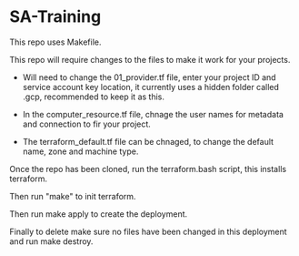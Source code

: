 # SA-Training
This repo uses Makefile.

This repo will require changes to the files to make it work for your projects.

- Will need to change the 01_provider.tf file, enter your project ID and service account key location, it currently uses a hidden folder called .gcp, recommended to keep it as this.

- In the computer_resource.tf file, chnage the user names for metadata and connection to fir your project.

- The terraform_default.tf file can be chnaged, to change the default name, zone and machine type.

Once the repo has been cloned, run the terraform.bash script, this installs terraform.

Then run "make" to init terraform.

Then run make apply to create the deployment.

Finally to delete make sure no files have been changed in this deployment and run make destroy.
